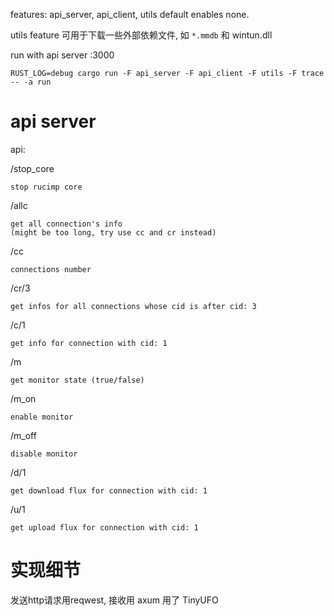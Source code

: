 

features: api_server, api_client, utils
default enables none.

utils feature 可用于下载一些外部依赖文件, 如 `*.mmdb` 和 wintun.dll


run with api server :3000

```
RUST_LOG=debug cargo run -F api_server -F api_client -F utils -F trace -- -a run
```

# api server

api:

/stop_core

    stop rucimp core

/allc

    get all connection's info
    (might be too long, try use cc and cr instead)

/cc

    connections number

/cr/3

    get infos for all connections whose cid is after cid: 3

/c/1

    get info for connection with cid: 1

/m
    
    get monitor state (true/false)

/m_on
    
    enable monitor

/m_off
    
    disable monitor

/d/1
    
    get download flux for connection with cid: 1

/u/1
    
    get upload flux for connection with cid: 1


# 实现细节

发送http请求用reqwest, 接收用 axum
用了 TinyUFO